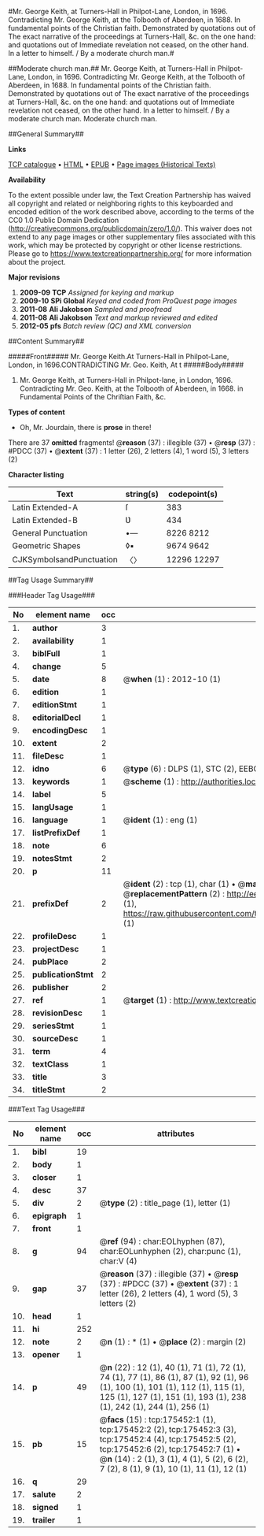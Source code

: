 #Mr. George Keith, at Turners-Hall in Philpot-Lane, London, in 1696. Contradicting Mr. George Keith, at the Tolbooth of Aberdeen, in 1688. In fundamental points of the Christian faith. Demonstrated by quotations out of The exact narrative of the proceedings at Turners-Hall, &c. on the one hand: and quotations out of Immediate revelation not ceased, on the other hand. In a letter to himself. / By a moderate church man.#

##Moderate church man.##
Mr. George Keith, at Turners-Hall in Philpot-Lane, London, in 1696. Contradicting Mr. George Keith, at the Tolbooth of Aberdeen, in 1688. In fundamental points of the Christian faith. Demonstrated by quotations out of The exact narrative of the proceedings at Turners-Hall, &c. on the one hand: and quotations out of Immediate revelation not ceased, on the other hand. In a letter to himself. / By a moderate church man.
Moderate church man.

##General Summary##

**Links**

[TCP catalogue](http://www.ota.ox.ac.uk/tcp/)  • 
[HTML](http://tei.it.ox.ac.uk/tcp/Texts-HTML/free/B01/B01962.html)  • 
[EPUB](http://tei.it.ox.ac.uk/tcp/Texts-EPUB/free/B01/B01962.epub) • 
[Page images (Historical Texts)](https://historicaltexts.jisc.ac.uk/eebo-52211720e)

**Availability**

To the extent possible under law, the Text Creation Partnership has waived all copyright and related or neighboring rights to this keyboarded and encoded edition of the work described above, according to the terms of the CC0 1.0 Public Domain Dedication (http://creativecommons.org/publicdomain/zero/1.0/). This waiver does not extend to any page images or other supplementary files associated with this work, which may be protected by copyright or other license restrictions. Please go to https://www.textcreationpartnership.org/ for more information about the project.

**Major revisions**

1. __2009-09__ __TCP__ *Assigned for keying and markup*
1. __2009-10__ __SPi Global__ *Keyed and coded from ProQuest page images*
1. __2011-08__ __Ali Jakobson__ *Sampled and proofread*
1. __2011-08__ __Ali Jakobson__ *Text and markup reviewed and edited*
1. __2012-05__ __pfs__ *Batch review (QC) and XML conversion*

##Content Summary##

#####Front#####
Mr. George Keith.At Turners-Hall in Philpot-Lane, London, in 1696.CONTRADICTING Mr. Geo. Keith, At t
#####Body#####

1. Mr. George Keith, at Turners-Hall in Philpot-lane, in London, 1696. Contradicting Mr. Geo. Keith, at the Tolbooth of Aberdeen, in 1668. in Fundamental Points of the Chriſtian Faith, &c.

**Types of content**

  * Oh, Mr. Jourdain, there is **prose** in there!

There are 37 **omitted** fragments! 
 @__reason__ (37) : illegible (37)  •  @__resp__ (37) : #PDCC (37)  •  @__extent__ (37) : 1 letter (26), 2 letters (4), 1 word (5), 3 letters (2)

**Character listing**


|Text|string(s)|codepoint(s)|
|---|---|---|
|Latin Extended-A|ſ|383|
|Latin Extended-B|Ʋ|434|
|General Punctuation|•—|8226 8212|
|Geometric Shapes|◊▪|9674 9642|
|CJKSymbolsandPunctuation|〈〉|12296 12297|

##Tag Usage Summary##

###Header Tag Usage###

|No|element name|occ|attributes|
|---|---|---|---|
|1.|__author__|3||
|2.|__availability__|1||
|3.|__biblFull__|1||
|4.|__change__|5||
|5.|__date__|8| @__when__ (1) : 2012-10 (1)|
|6.|__edition__|1||
|7.|__editionStmt__|1||
|8.|__editorialDecl__|1||
|9.|__encodingDesc__|1||
|10.|__extent__|2||
|11.|__fileDesc__|1||
|12.|__idno__|6| @__type__ (6) : DLPS (1), STC (2), EEBO-CITATION (1), OCLC (1), VID (1)|
|13.|__keywords__|1| @__scheme__ (1) : http://authorities.loc.gov/ (1)|
|14.|__label__|5||
|15.|__langUsage__|1||
|16.|__language__|1| @__ident__ (1) : eng (1)|
|17.|__listPrefixDef__|1||
|18.|__note__|6||
|19.|__notesStmt__|2||
|20.|__p__|11||
|21.|__prefixDef__|2| @__ident__ (2) : tcp (1), char (1)  •  @__matchPattern__ (2) : ([0-9\-]+):([0-9IVX]+) (1), (.+) (1)  •  @__replacementPattern__ (2) : http://eebo.chadwyck.com/downloadtiff?vid=$1&page=$2 (1), https://raw.githubusercontent.com/textcreationpartnership/Texts/master/tcpchars.xml#$1 (1)|
|22.|__profileDesc__|1||
|23.|__projectDesc__|1||
|24.|__pubPlace__|2||
|25.|__publicationStmt__|2||
|26.|__publisher__|2||
|27.|__ref__|1| @__target__ (1) : http://www.textcreationpartnership.org/docs/. (1)|
|28.|__revisionDesc__|1||
|29.|__seriesStmt__|1||
|30.|__sourceDesc__|1||
|31.|__term__|4||
|32.|__textClass__|1||
|33.|__title__|3||
|34.|__titleStmt__|2||


###Text Tag Usage###

|No|element name|occ|attributes|
|---|---|---|---|
|1.|__bibl__|19||
|2.|__body__|1||
|3.|__closer__|1||
|4.|__desc__|37||
|5.|__div__|2| @__type__ (2) : title_page (1), letter (1)|
|6.|__epigraph__|1||
|7.|__front__|1||
|8.|__g__|94| @__ref__ (94) : char:EOLhyphen (87), char:EOLunhyphen (2), char:punc (1), char:V (4)|
|9.|__gap__|37| @__reason__ (37) : illegible (37)  •  @__resp__ (37) : #PDCC (37)  •  @__extent__ (37) : 1 letter (26), 2 letters (4), 1 word (5), 3 letters (2)|
|10.|__head__|1||
|11.|__hi__|252||
|12.|__note__|2| @__n__ (1) : * (1)  •  @__place__ (2) : margin (2)|
|13.|__opener__|1||
|14.|__p__|49| @__n__ (22) : 12 (1), 40 (1), 71 (1), 72 (1), 74 (1), 77 (1), 86 (1), 87 (1), 92 (1), 96 (1), 100 (1), 101 (1), 112 (1), 115 (1), 125 (1), 127 (1), 151 (1), 193 (1), 238 (1), 242 (1), 244 (1), 256 (1)|
|15.|__pb__|15| @__facs__ (15) : tcp:175452:1 (1), tcp:175452:2 (2), tcp:175452:3 (3), tcp:175452:4 (4), tcp:175452:5 (2), tcp:175452:6 (2), tcp:175452:7 (1)  •  @__n__ (14) : 2 (1), 3 (1), 4 (1), 5 (2), 6 (2), 7 (2), 8 (1), 9 (1), 10 (1), 11 (1), 12 (1)|
|16.|__q__|29||
|17.|__salute__|2||
|18.|__signed__|1||
|19.|__trailer__|1||
